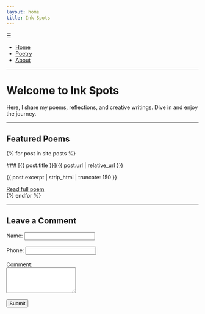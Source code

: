 ```yaml
---
layout: home
title: Ink Spots
---
```


<!-- Overlay div -->
<div class="overlay"></div>

<!-- Hamburger Navigation -->
<nav>
  <div class="menu-toggle" onclick="toggleMenu()">☰</div>
  <ul id="menu">
    <li><a href="{{ '/' | relative_url }}">Home</a></li>
    <li><a href="{{ '/poetry' | relative_url }}">Poetry</a></li>
    <li><a href="{{ '/about' | relative_url }}">About</a></li>
  </ul>
</nav>
<hr>

# Welcome to Ink Spots

Here, I share my poems, reflections, and creative writings. Dive in and enjoy the journey.

---

## Featured Poems

{% for post in site.posts %}
<section>
### [{{ post.title }}]({{ post.url | relative_url }})
<p>{{ post.excerpt | strip_html | truncate: 150 }}</p>
<a href="{{ post.url | relative_url }}">Read full poem</a>
</section>
{% endfor %}

<hr>

## Leave a Comment

<form action="https://formspree.io/f/xovkzvlg" method="POST">
  <label>Name: <input type="text" name="name" required></label><br><br>
  <label>Phone: <input type="text" name="phone"></label><br><br>
  <label>Comment:<br><textarea name="message" rows="4" required></textarea></label><br><br>
  <button type="submit">Submit</button>
</form>

<!-- Hamburger Menu Script -->
<script>
function toggleMenu() {
  const menu = document.getElementById('menu');
  menu.style.display = (menu.style.display === 'block') ? 'none' : 'block';
}
</script>
